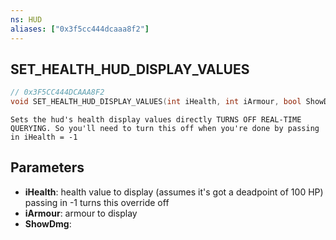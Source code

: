 ```yaml
---
ns: HUD
aliases: ["0x3f5cc444dcaaa8f2"]
---
```

## SET_HEALTH_HUD_DISPLAY_VALUES

```c
// 0x3F5CC444DCAAA8F2
void SET_HEALTH_HUD_DISPLAY_VALUES(int iHealth, int iArmour, bool ShowDmg);
```

```
Sets the hud's health display values directly TURNS OFF REAL-TIME QUERYING. So you'll need to turn this off when you're done by passing in iHealth = -1
```

## Parameters
* **iHealth**: health value to display (assumes it's got a deadpoint of 100 HP) passing in -1 turns this override off
* **iArmour**: armour to display
* **ShowDmg**: 
